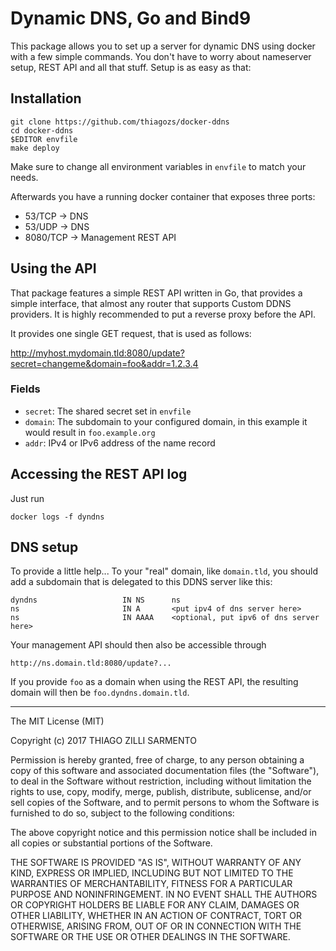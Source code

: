 # Dynamic DNS, Go and Bind9

This package allows you to set up a server for dynamic DNS using docker with a
few simple commands. You don't have to worry about nameserver setup, REST API
and all that stuff. Setup is as easy as that:

## Installation

```
git clone https://github.com/thiagozs/docker-ddns
cd docker-ddns
$EDITOR envfile
make deploy
```

Make sure to change all environment variables in `envfile` to match your needs.

Afterwards you have a running docker container that exposes three ports:

* 53/TCP    -> DNS
* 53/UDP    -> DNS
* 8080/TCP  -> Management REST API

## Using the API

That package features a simple REST API written in Go, that provides a simple
interface, that almost any router that supports Custom DDNS providers. It is 
highly recommended to put a reverse proxy before the API.

It provides one single GET request, that is used as follows:

http://myhost.mydomain.tld:8080/update?secret=changeme&domain=foo&addr=1.2.3.4

### Fields

* `secret`: The shared secret set in `envfile`
* `domain`: The subdomain to your configured domain, in this example it would
result in `foo.example.org`
* `addr`: IPv4 or IPv6 address of the name record

## Accessing the REST API log

Just run

```
docker logs -f dyndns
```

## DNS setup

To provide a little help... To your "real" domain, like `domain.tld`, you
should add a subdomain that is delegated to this DDNS server like this:

```
dyndns                   IN NS      ns
ns                       IN A       <put ipv4 of dns server here>
ns                       IN AAAA    <optional, put ipv6 of dns server here>
```

Your management API should then also be accessible through

```
http://ns.domain.tld:8080/update?...
```

If you provide `foo` as a domain when using the REST API, the resulting domain
will then be `foo.dyndns.domain.tld`.

---

The MIT License (MIT)

Copyright (c) 2017 THIAGO ZILLI SARMENTO

Permission is hereby granted, free of charge, to any person obtaining a copy of this software and associated documentation files (the "Software"), to deal in the Software without restriction, including without limitation the rights to use, copy, modify, merge, publish, distribute, sublicense, and/or sell copies of the Software, and to permit persons to whom the Software is furnished to do so, subject to the following conditions:

The above copyright notice and this permission notice shall be included in all copies or substantial portions of the Software.

THE SOFTWARE IS PROVIDED "AS IS", WITHOUT WARRANTY OF ANY KIND, EXPRESS OR IMPLIED, INCLUDING BUT NOT LIMITED TO THE WARRANTIES OF MERCHANTABILITY, FITNESS FOR A PARTICULAR PURPOSE AND NONINFRINGEMENT. IN NO EVENT SHALL THE AUTHORS OR COPYRIGHT HOLDERS BE LIABLE FOR ANY CLAIM, DAMAGES OR OTHER LIABILITY, WHETHER IN AN ACTION OF CONTRACT, TORT OR OTHERWISE, ARISING FROM, OUT OF OR IN CONNECTION WITH THE SOFTWARE OR THE USE OR OTHER DEALINGS IN THE SOFTWARE.
